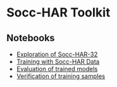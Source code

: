 # Socc-HAR Toolkit

## Notebooks

 * [Exploration of Socc-HAR-32](https://colab.research.google.com/drive/1rBi6GU8rCloI1013D8_bdS5vQ0wbhAiq)
 * [Training with Socc-HAR Data](https://colab.research.google.com/drive/1SNGI_SLeCjjP26Xv5oM9zED2Ijvvl6Ew)
 * [Evaluation of trained models](https://colab.research.google.com/drive/1SNMLyuE13LLK_ZDzbEKSrUedHR4cdYpp)
 * [Verification of training samples](https://colab.research.google.com/drive/168NTrLnJpZpejJ2O0vl94cG7qVtIKTfk)


